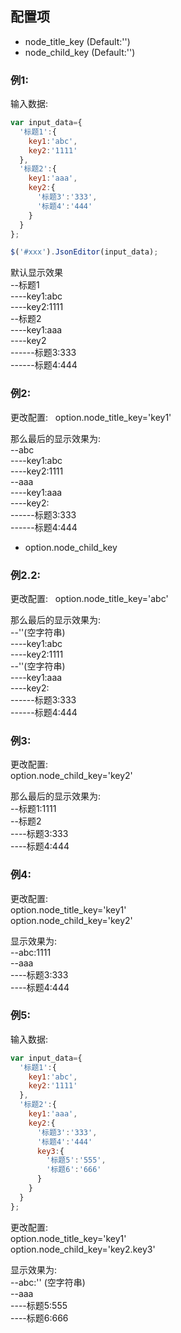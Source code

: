  
## 配置项
* node_title_key  (Default:'')
* node_child_key  (Default:'')

### 例1:

输入数据:
```js
var input_data={
  '标题1':{
    key1:'abc',
    key2:'1111'
  },
  '标题2':{
    key1:'aaa',
    key2:{
      '标题3':'333',
      '标题4':'444'
    }
  }
};

$('#xxx').JsonEditor(input_data);
```

默认显示效果    
--标题1  
----key1:abc  
----key2:1111  
--标题2  
----key1:aaa  
----key2  
------标题3:333  
------标题4:444  



### 例2:
更改配置:   
option.node_title_key='key1'

那么最后的显示效果为:    
--abc  
----key1:abc  
----key2:1111  
--aaa  
----key1:aaa  
----key2:  
------标题3:333  
------标题4:444  

* option.node_child_key

### 例2.2:
更改配置:   
option.node_title_key='abc'

那么最后的显示效果为:    
--''(空字符串)   
----key1:abc        
----key2:1111        
--''(空字符串)   
----key1:aaa   
----key2:  
------标题3:333  
------标题4:444  


### 例3:
更改配置:    
option.node_child_key='key2'  

那么最后的显示效果为:     
--标题1:1111    
--标题2   
----标题3:333  
----标题4:444  

### 例4:
更改配置:      
option.node_title_key='key1'  
option.node_child_key='key2'  

显示效果为:    
--abc:1111  
--aaa  
----标题3:333  
----标题4:444  

### 例5:
输入数据:
```js
var input_data={
  '标题1':{
    key1:'abc',
    key2:'1111'
  },
  '标题2':{
    key1:'aaa',
    key2:{
      '标题3':'333',
      '标题4':'444'
      key3:{
        '标题5':'555',
        '标题6':'666'
      }
    }
  }
};
```
更改配置:      
option.node_title_key='key1'  
option.node_child_key='key2.key3'  

显示效果为:    
--abc:''  (空字符串)  
--aaa  
----标题5:555   
----标题6:666   
